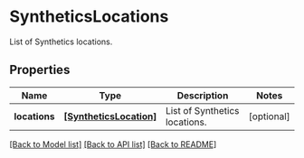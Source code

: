 # SyntheticsLocations

List of Synthetics locations.

## Properties
Name | Type | Description | Notes
------------ | ------------- | ------------- | -------------
**locations** | [**[SyntheticsLocation]**](SyntheticsLocation.md) | List of Synthetics locations. | [optional] 

[[Back to Model list]](README.md#documentation-for-models) [[Back to API list]](README.md#documentation-for-api-endpoints) [[Back to README]](README.md)


